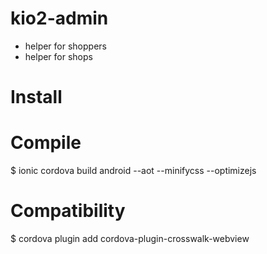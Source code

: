 # kio2-admin

* helper for shoppers
* helper for shops

# Install
# Compile
  $ ionic cordova build android --aot --minifycss --optimizejs

# Compatibility
  $ cordova plugin add cordova-plugin-crosswalk-webview
